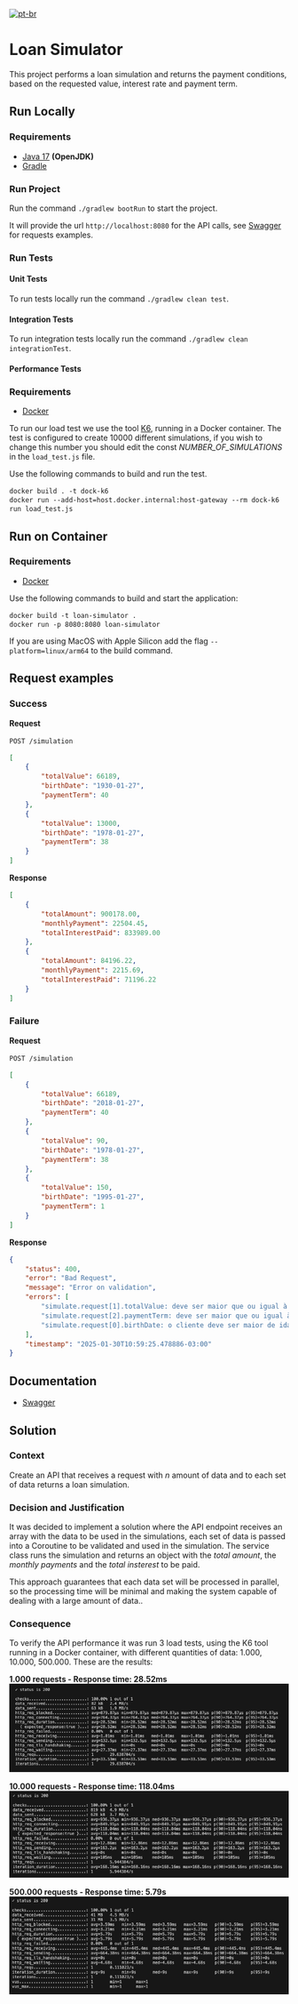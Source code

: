[![pt-br](https://img.shields.io/badge/lang-pt--br-green.svg)](https://github.com/yasmindias/loan-simulator/blob/master/README.md)

# Loan Simulator #
This project performs a loan simulation and returns the payment conditions, based on the requested value, interest rate and payment term.

## Run Locally
### Requirements
- [Java 17](https://jdk.java.net/archive/) **(OpenJDK)**
- [Gradle](https://gradle.org/install/)

### Run Project
Run the command ```./gradlew bootRun``` to start the project.

It will provide the url ``http://localhost:8080`` for the API calls, see [Swagger](http://localhost:8080/swagger-ui/index.html) for requests examples.

### Run Tests

#### Unit Tests
To run tests locally run the command ```./gradlew clean test```.

#### Integration Tests
To run integration tests locally run the command ```./gradlew clean integrationTest```.

#### Performance Tests
### Requirements
- [Docker](https://www.docker.com/products/docker-desktop/)

To run our load test we use the tool [K6](https://grafana.com/docs/k6/latest/), running in a Docker container.
The test is configured to create 10000 different simulations, if you wish to change this number you should edit the const *NUMBER_OF_SIMULATIONS* in the `load_test.js` file.

Use the following commands to build and run the test.

```
docker build . -t dock-k6
docker run --add-host=host.docker.internal:host-gateway --rm dock-k6 run load_test.js
```

## Run on Container
### Requirements
- [Docker](https://www.docker.com/products/docker-desktop/)

Use the following commands to build and start the application:
```
docker build -t loan-simulator . 
docker run -p 8080:8080 loan-simulator
```

If you are using MacOS with Apple Silicon add the flag ``--platform=linux/arm64`` to the build command.

## Request examples

### Success

**Request**

``POST /simulation``
```json
[
    {
        "totalValue": 66189,
        "birthDate": "1930-01-27",
        "paymentTerm": 40
    },
    {
        "totalValue": 13000,
        "birthDate": "1978-01-27",
        "paymentTerm": 38
    }
]
```

**Response**
```json
[
    {
        "totalAmount": 900178.00,
        "monthlyPayment": 22504.45,
        "totalInterestPaid": 833989.00
    },
    {
        "totalAmount": 84196.22,
        "monthlyPayment": 2215.69,
        "totalInterestPaid": 71196.22
    }
]
```

### Failure
**Request**

``POST /simulation``
```json
[
    {
        "totalValue": 66189,
        "birthDate": "2018-01-27",
        "paymentTerm": 40
    },
    {
        "totalValue": 90,
        "birthDate": "1978-01-27",
        "paymentTerm": 38
    },
    {
        "totalValue": 150,
        "birthDate": "1995-01-27",
        "paymentTerm": 1
    }
]
```

**Response**

```json
{
	"status": 400,
	"error": "Bad Request",
	"message": "Error on validation",
	"errors": [
		"simulate.request[1].totalValue: deve ser maior que ou igual à 100",
		"simulate.request[2].paymentTerm: deve ser maior que ou igual à 2",
		"simulate.request[0].birthDate: o cliente deve ser maior de idade"
	],
	"timestamp": "2025-01-30T10:59:25.478886-03:00"
}
```

## Documentation
- [Swagger](http://localhost:8080/swagger-ui/index.html)

## Solution
### Context
Create an API that receives a request with *n* amount of data and to each set of data returns a loan simulation.

### Decision and Justification
It was decided to implement a solution where the API endpoint receives an array with the data to be used in the simulations, each set of data is passed into a Coroutine to be validated and used in the simulation.
The service class runs the simulation and returns an object with the *total amount*, the *monthly payments* and the *total insterest* to be paid.

This approach guarantees that each data set will be processed in parallel, so the processing time will be minimal and making the system capable of dealing with a large amount of data..

### Consequence
To verify the API performance it was run 3 load tests, using the K6 tool running in a Docker container, with different quantities of data: 1.000, 10.000, 500.000.
These are the results:

**1.000 requests - Response time: 28.52ms**
![1000-requisições](src/main/resources/docs/img/1000-reqs.png)

**10.000 requests - Response time: 118.04ms**
![10000-requisições](src/main/resources/docs/img/10000-reqs.png)

**500.000 requests - Response time: 5.79s**
![500000-requisições](src/main/resources/docs/img/500000-reqs.png)